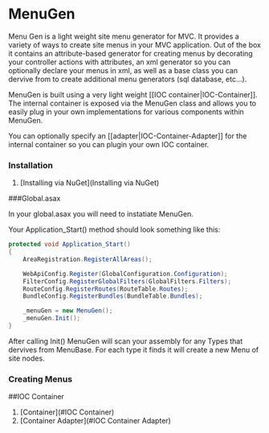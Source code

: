 MenuGen
=======

Menu Gen is a light weight site menu generator for MVC. It provides a variety of ways to create site menus in your MVC application.
Out of the box it contains an attribute-based generator for creating menus by decorating your controller actions with 
attributes, an xml generator so you can optionally declare your menus in xml, as well as a base class you can dervive from
to create additional menu generators (sql database, etc...).

MenuGen is built using a very light weight [[IOC container|IOC-Container]]. The internal container is exposed via the 
MenuGen class and allows you to easily plug in your own implementations for various components within MenuGen.

You can optionally specify an [[adapter|IOC-Container-Adapter]] for the internal container so you can plugin 
your own IOC container.

### Installation

1. [Installing via NuGet](Installing via NuGet)

###Global.asax

In your global.asax you will need to instatiate MenuGen.

Your Application_Start() method should look something like this:
``` c#
protected void Application_Start()
{
    AreaRegistration.RegisterAllAreas();

    WebApiConfig.Register(GlobalConfiguration.Configuration);
    FilterConfig.RegisterGlobalFilters(GlobalFilters.Filters);
    RouteConfig.RegisterRoutes(RouteTable.Routes);
    BundleConfig.RegisterBundles(BundleTable.Bundles);

    _menuGen = new MenuGen();
    _menuGen.Init();
}
```
After calling Init() MenuGen will scan your assembly for any Types that dervives from MenuBase. For each type it finds
it will create a new Menu of site nodes.

### Creating Menus

##IOC Container

1. [Container](#IOC Container)
2. [Container Adapter](#IOC Container Adapter)

